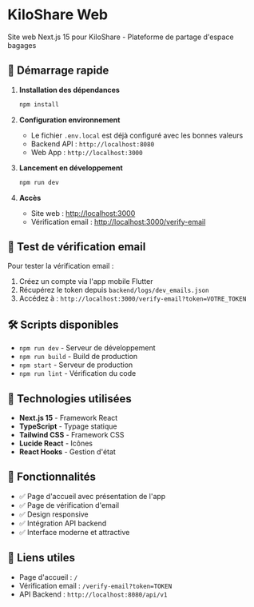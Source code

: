 # KiloShare Web

Site web Next.js 15 pour KiloShare - Plateforme de partage d'espace bagages

## 🚀 Démarrage rapide

1. **Installation des dépendances**
   ```bash
   npm install
   ```

2. **Configuration environnement**
   - Le fichier `.env.local` est déjà configuré avec les bonnes valeurs
   - Backend API : `http://localhost:8080`
   - Web App : `http://localhost:3000`

3. **Lancement en développement**
   ```bash
   npm run dev
   ```

4. **Accès**
   - Site web : [http://localhost:3000](http://localhost:3000)
   - Vérification email : [http://localhost:3000/verify-email](http://localhost:3000/verify-email)

## 📧 Test de vérification email

Pour tester la vérification email :

1. Créez un compte via l'app mobile Flutter
2. Récupérez le token depuis `backend/logs/dev_emails.json`
3. Accédez à : `http://localhost:3000/verify-email?token=VOTRE_TOKEN`

## 🛠️ Scripts disponibles

- `npm run dev` - Serveur de développement
- `npm run build` - Build de production
- `npm start` - Serveur de production
- `npm run lint` - Vérification du code

## 🎨 Technologies utilisées

- **Next.js 15** - Framework React
- **TypeScript** - Typage statique
- **Tailwind CSS** - Framework CSS
- **Lucide React** - Icônes
- **React Hooks** - Gestion d'état

## 📱 Fonctionnalités

- ✅ Page d'accueil avec présentation de l'app
- ✅ Page de vérification d'email
- ✅ Design responsive
- ✅ Intégration API backend
- ✅ Interface moderne et attractive

## 🔗 Liens utiles

- Page d'accueil : `/`
- Vérification email : `/verify-email?token=TOKEN`
- API Backend : `http://localhost:8080/api/v1`